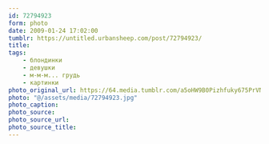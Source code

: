 ```yaml
---
id: 72794923
form: photo
date: 2009-01-24 17:02:00
tumblr: https://untitled.urbansheep.com/post/72794923/
title:
tags:
    - блондинки
    - девушки
    - м-м-м... грудь
    - картинки
photo_original_url: https://64.media.tumblr.com/a5oHW9B0Pizhfuky675PrVNoo1_1280.jpg
photo: "@/assets/media/72794923.jpg"
photo_caption:
photo_source:
photo_source_url:
photo_source_title:
---
```

